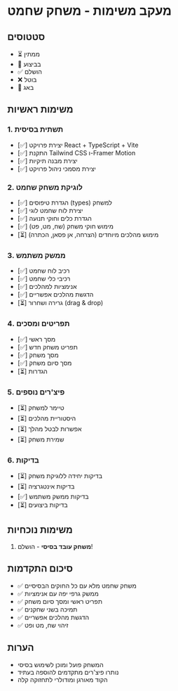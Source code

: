 # מעקב משימות - משחק שחמט

## סטטוסים
- ⏳ ממתין
- 🔄 בביצוע
- ✅ הושלם
- ❌ בוטל
- 🐛 באג

## משימות ראשיות

### 1. תשתית בסיסית
- [✅] יצירת פרויקט React + TypeScript + Vite
- [✅] התקנת Tailwind CSS ו-Framer Motion
- [✅] יצירת מבנה תיקיות
- [✅] יצירת מסמכי ניהול פרויקט

### 2. לוגיקת משחק שחמט
- [✅] הגדרת טיפוסים (types) למשחק
- [✅] יצירת לוח שחמט לוגי
- [✅] הגדרת כלים וחוקי תנועה
- [✅] מימוש חוקי משחק (שח, מט, פט)
- [⏳] מימוש מהלכים מיוחדים (הצרחה, אן פסאן, הכתרה)

### 3. ממשק משתמש
- [✅] רכיב לוח שחמט
- [✅] רכיבי כלי שחמט
- [✅] אנימציות למהלכים
- [✅] הדגשת מהלכים אפשריים
- [⏳] גרירה ושחרור (drag & drop)

### 4. תפריטים ומסכים
- [✅] מסך ראשי
- [✅] תפריט משחק חדש
- [✅] מסך משחק
- [✅] מסך סיום משחק
- [⏳] הגדרות

### 5. פיצ'רים נוספים
- [⏳] טיימר למשחק
- [⏳] היסטוריית מהלכים
- [⏳] אפשרות לבטל מהלך
- [⏳] שמירת משחק

### 6. בדיקות
- [⏳] בדיקות יחידה ללוגיקת משחק
- [⏳] בדיקות אינטגרציה
- [✅] בדיקות ממשק משתמש
- [⏳] בדיקות ביצועים

## משימות נוכחיות
1. **משחק עובד בסיסי** - הושלם!

## סיכום התקדמות
- ✅ משחק שחמט מלא עם כל החוקים הבסיסיים
- ✅ ממשק גרפי יפה עם אנימציות
- ✅ תפריט ראשי ומסך סיום משחק
- ✅ תמיכה בשני שחקנים
- ✅ הדגשת מהלכים אפשריים
- ✅ זיהוי שח, מט ופט

## הערות
- המשחק פועל ומוכן לשימוש בסיסי
- נותרו פיצ'רים מתקדמים להוספה בעתיד
- הקוד מאורגן ומודולרי לתחזוקה קלה